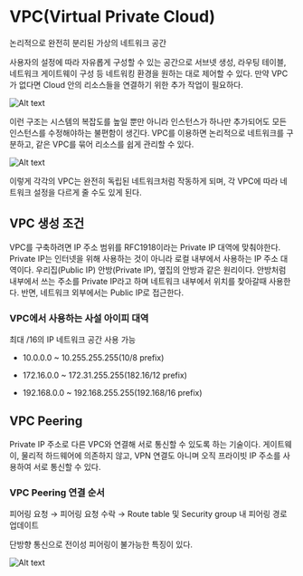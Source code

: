 # VPC(Virtual Private Cloud)

논리적으로 완전히 분리된 가상의 네트워크 공간

사용자의 설정에 따라 자유롭게 구성할 수 있는 공간으로 서브넷 생성, 라우팅 테이블, 네트워크 게이트웨이 구성 등 네트워킹 환경을 원하는 대로 제어할 수 있다. 만약 VPC가 없다면 Cloud 안의 리소스들을 연결하기 위한 추가 작업이 필요하다.

![Alt text](<이미지/VPC 사용 안하는 경우.png>)

이런 구조는 시스템의 복잡도를 높일 뿐만 아니라 인스턴스가 하나만 추가되어도 모든 인스턴스를 수정해야하는 불편함이 생긴다. VPC를 이용하면 논리적으로 네트워크를 구분하고, 같은 VPC를 묶어 리소스를 쉽게 관리할 수 있다.

![Alt text](<이미지/VPN 사용.png>)

이렇게 각각의 VPC는 완전히 독립된 네트워크처럼 작동하게 되며, 각 VPC에 따라 네트워크 설정을 다르게 줄 수도 있게 된다.

## VPC 생성 조건

VPC를 구축하려면 IP 주소 범위를 RFC1918이라는 Private IP 대역에 맞춰야한다. Private IP는 인터넷을 위해 사용하는 것이 아니라 로컬 내부에서 사용하는 IP 주소 대역이다. 우리집(Public IP) 안방(Private IP), 옆집의 안방과 같은 원리이다. 안방처럼 내부에서 쓰는 주소를 Private IP라고 하며 네트워크 내부에서 위치를 찾아갈때 사용한다. 반면, 네트워크 외부에서는 Public IP로 접근한다.

### VPC에서 사용하는 사설 아이피 대역

최대 /16의 IP 네트워크 공간 사용 가능

- 10.0.0.0 ~ 10.255.255.255(10/8 prefix)

- 172.16.0.0 ~ 172.31.255.255(182.16/12 prefix)

- 192.168.0.0 ~ 192.168.255.255(192.168/16 prefix)

## VPC Peering

Private IP 주소로 다른 VPC와 연결해 서로 통신할 수 있도록 하는 기술이다. 게이트웨이, 물리적 하드웨어에 의존하지 않고, VPN 연결도 아니며 오직 프라이빗 IP 주소를 사용하여 서로 통신할 수 있다.

### VPC Peering 연결 순서

피어링 요청 → 피어링 요청 수락 → Route table 및 Security group 내 피어링 경로 업데이트

단방향 통신으로 전이성 피어링이 불가능한 특징이 있다.

![Alt text](<이미지/VPC 동작과 피어링.png>)